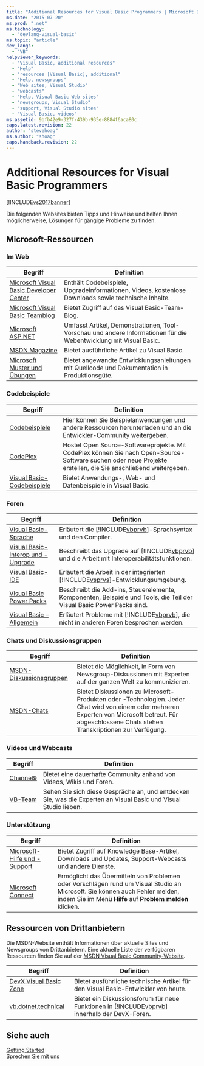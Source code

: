 ```yaml
---
title: "Additional Resources for Visual Basic Programmers | Microsoft Docs"
ms.date: "2015-07-20"
ms.prod: ".net"
ms.technology: 
  - "devlang-visual-basic"
ms.topic: "article"
dev_langs: 
  - "VB"
helpviewer_keywords: 
  - "Visual Basic, additional resources"
  - "Help"
  - "resources [Visual Basic], additional"
  - "Help, newsgroups"
  - "Web sites, Visual Studio"
  - "webcasts"
  - "Help, Visual Basic Web sites"
  - "newsgroups, Visual Studio"
  - "support, Visual Studio sites"
  - "Visual Basic, videos"
ms.assetid: 9bfb42e9-327f-439b-935e-8884f6aca80c
caps.latest.revision: 22
author: "stevehoag"
ms.author: "shoag"
caps.handback.revision: 22
---
```

# Additional Resources for Visual Basic Programmers
[!INCLUDE[vs2017banner](../../visual-basic/includes/vs2017banner.md)]

Die folgenden Websites bieten Tipps und Hinweise und helfen Ihnen möglicherweise, Lösungen für gängige Probleme zu finden.  
  
## Microsoft\-Ressourcen  
  
### Im Web  
  
|Begriff|Definition|  
|-------------|----------------|  
|[Microsoft Visual Basic Developer Center](http://go.microsoft.com/fwlink/?LinkID=47768)|Enthält Codebeispiele, Upgradeinformationen, Videos, kostenlose Downloads sowie technische Inhalte.|  
|[Microsoft Visual Basic Teamblog](http://go.microsoft.com/fwlink/?LinkID=123815)|Bietet Zugriff auf das Visual Basic\-Team\-Blog.|  
|[Microsoft ASP.NET](http://go.microsoft.com/fwlink/?LinkID=51657)|Umfasst Artikel, Demonstrationen, Tool\-Vorschau und andere Informationen für die Webentwicklung mit Visual Basic.|  
|[MSDN Magazine](http://msdn.microsoft.com/de-de/magazine/cc159292.aspx)|Bietet ausführliche Artikel zu Visual Basic.|  
|[Microsoft Muster und Übungen](http://msdn.microsoft.com/practices/default.aspx)|Bietet angewandte Entwicklungsanleitungen mit Quellcode und Dokumentation in Produktionsgüte.|  
  
### Codebeispiele  
  
|Begriff|Definition|  
|-------------|----------------|  
|[Codebeispiele](http://code.msdn.microsoft.com/)|Hier können Sie Beispielanwendungen und andere Ressourcen herunterladen und an die Entwickler\-Community weitergeben.|  
|[CodePlex](http://www.codeplex.com/)|Hostet Open Source\-Softwareprojekte.  Mit CodePlex können Sie nach Open\-Source\-Software suchen oder neue Projekte erstellen, die Sie anschließend weitergeben.|  
|[Visual Basic\-Codebeispiele](http://msdn.microsoft.com/vbasic/ms789074)|Bietet Anwendungs\-, Web\- und Datenbeispiele in Visual Basic.|  
  
### Foren  
  
|Begriff|Definition|  
|-------------|----------------|  
|[Visual Basic\-Sprache](http://go.microsoft.com/fwlink/?LinkId=145963)|Erläutert die [!INCLUDE[vbprvb](../../csharp/programming-guide/concepts/linq/includes/vbprvb-md.md)]\-Sprachsyntax und den Compiler.|  
|[Visual Basic\-Interop und \-Upgrade](http://go.microsoft.com/fwlink/?LinkId=145966)|Beschreibt das Upgrade auf [!INCLUDE[vbprvb](../../csharp/programming-guide/concepts/linq/includes/vbprvb-md.md)] und die Arbeit mit Interoperabilitätsfunktionen.|  
|[Visual Basic\-IDE](http://go.microsoft.com/fwlink/?LinkId=145971)|Erläutert die Arbeit in der integrierten [!INCLUDE[vsprvs](../../csharp/includes/vsprvs-md.md)]\-Entwicklungsumgebung.|  
|[Visual Basic Power Packs](http://social.msdn.microsoft.com/Forums/vbpowerpacks/threads)|Beschreibt die Add\-ins, Steuerelemente, Komponenten, Beispiele und Tools, die Teil der Visual Basic Power Packs sind.|  
|[Visual Basic – Allgemein](http://go.microsoft.com/fwlink/?LinkId=145973)|Erläutert Probleme mit [!INCLUDE[vbprvb](../../csharp/programming-guide/concepts/linq/includes/vbprvb-md.md)], die nicht in anderen Foren besprochen werden.|  
  
### Chats und Diskussionsgruppen  
  
|Begriff|Definition|  
|-------------|----------------|  
|[MSDN\-Diskussionsgruppen](http://go.microsoft.com/fwlink/?LinkId=145961)|Bietet die Möglichkeit, in Form von Newsgroup\-Diskussionen mit Experten auf der ganzen Welt zu kommunizieren.|  
|[MSDN\-Chats](http://go.microsoft.com/fwlink/?LinkId=145962)|Bietet Diskussionen zu Microsoft\-Produkten oder \-Technologien.  Jeder Chat wird von einem oder mehreren Experten von Microsoft betreut.  Für abgeschlossene Chats stehen Transkriptionen zur Verfügung.|  
  
### Videos und Webcasts  
  
|Begriff|Definition|  
|-------------|----------------|  
|[Channel9](http://go.microsoft.com/fwlink/?LinkID=123827)|Bietet eine dauerhafte Community anhand von Videos, Wikis und Foren.|  
|[VB\-Team](http://msdn.microsoft.com/vbasic/dd776132)|Sehen Sie sich diese Gespräche an, und entdecken Sie, was die Experten an Visual Basic und Visual Studio lieben.|  
  
### Unterstützung  
  
|Begriff|Definition|  
|-------------|----------------|  
|[Microsoft\-Hilfe und \-Support](http://go.microsoft.com/fwlink/?LinkID=108287)|Bietet Zugriff auf Knowledge Base\-Artikel, Downloads und Updates, Support\-Webcasts und andere Dienste.|  
|[Microsoft Connect](http://connect.microsoft.com/)|Ermöglicht das Übermitteln von Problemen oder Vorschlägen rund um Visual Studio an Microsoft.  Sie können auch Fehler melden, indem Sie im Menü **Hilfe** auf **Problem melden** klicken.|  
  
## Ressourcen von Drittanbietern  
 Die MSDN\-Website enthält Informationen über aktuelle Sites und Newsgroups von Drittanbietern.  Eine aktuelle Liste der verfügbaren Ressourcen finden Sie auf der [MSDN Visual Basic Community\-Website](http://go.microsoft.com/fwlink/?LinkID=77372).  
  
|Begriff|Definition|  
|-------------|----------------|  
|[DevX Visual Basic Zone](http://go.microsoft.com/fwlink/?LinkId=145978)|Bietet ausführliche technische Artikel für den Visual Basic\-Entwickler von heute.|  
|[vb.dotnet.technical](http://go.microsoft.com/fwlink/?LinkId=145986)|Bietet ein Diskussionsforum für neue Funktionen in [!INCLUDE[vbprvb](../../csharp/programming-guide/concepts/linq/includes/vbprvb-md.md)] innerhalb der DevX\-Foren.|  
  
## Siehe auch  
 [Getting Started](../../visual-basic/getting-started/index.md)   
 [Sprechen Sie mit uns](/visual-studio/ide/talk-to-us)